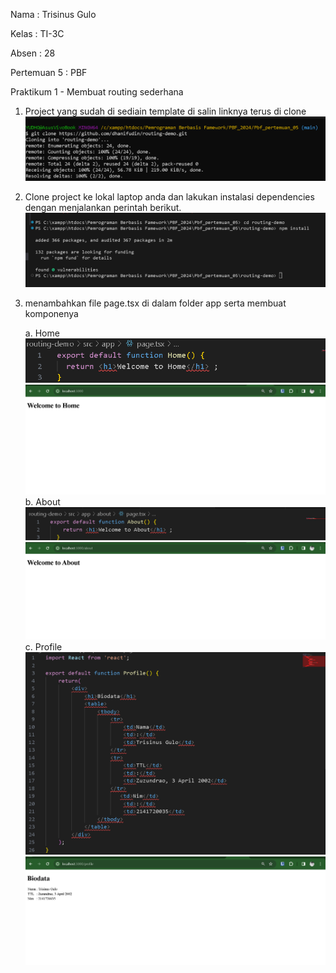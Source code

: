 Nama : Trisinus Gulo

Kelas : TI-3C

Absen : 28

Pertemuan 5 : PBF

Praktikum 1 - Membuat routing sederhana

1. Project yang sudah di sediain template di salin linknya terus di clone
   ![test](img/Langkah1_Prak1.png)

2. Clone project ke lokal laptop anda dan lakukan instalasi dependencies dengan menjalankan perintah berikut.
   ![test](img/Langkah2_Prak%202.png)

3. menambahkan file page.tsx di dalam folder app serta membuat komponenya

   a. Home
      ![test](img/home.png)
      ![test](img/hasil%20home.png)
   b. About
      ![test](img/About.png)
      ![test](img/Hasil%20About.png)
   c. Profile
      ![test](img/profile.png)
      ![test](img/hasil%20profile.png)
      





